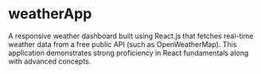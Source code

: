 # weatherApp
A responsive weather dashboard built using React.js that fetches real-time weather data from a free public API (such as OpenWeatherMap). This application demonstrates strong proficiency in React fundamentals along with advanced concepts.
